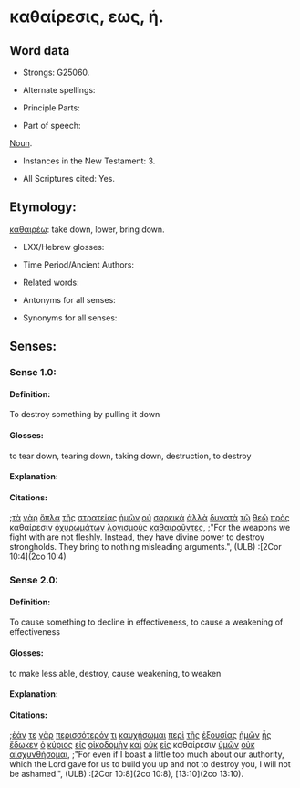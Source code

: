 # καθαίρεσις, εως, ἡ.

<!-- Status: S3=Needs2ndReview -->
<!-- Lexica used for edits: BDAG, FFM, LN, A-S -->

## Word data

* Strongs: G25060.


* Alternate spellings:

* Principle Parts: 

* Part of speech: 

[Noun](http://ugg.readthedocs.io/en/latest/noun.html).

* Instances in the New Testament: 3.

* All Scriptures cited: Yes.

## Etymology: 

[καθαιρέω](../G25070/01.md): take down, lower, bring down.

* LXX/Hebrew glosses: 

* Time Period/Ancient Authors: 

* Related words: 

* Antonyms for all senses:

* Synonyms for all senses: 

## Senses:

### Sense 1.0:

#### Definition: 

To destroy something by pulling it down

#### Glosses:

to tear down, tearing down, taking down, destruction, to destroy

#### Explanation:

#### Citations:

;[τὰ](../G35880/01.md) [γὰρ](../G10630/01.md) [ὅπλα](../G36960/01.md) [τῆς](../G35880/01.md) [στρατείας](../G47520/01.md) [ἡμῶν](../G14730/01.md) [οὐ](../G37560/01.md) [σαρκικὰ](../G45590/01.md) [ἀλλὰ](../G02350/01.md) [δυνατὰ](../G14150/01.md) [τῷ](../G35880/01.md) [θεῷ](../G23160/01.md) [πρὸς](../G43140/01.md) καθαίρεσιν [ὀχυρωμάτων](../G37940/01.md) [λογισμοὺς](../G30530/01.md) [καθαιροῦντες](../G25070/01.md), 
;"For the weapons we fight with are not fleshly. Instead, they have divine power to destroy strongholds. They bring to nothing misleading arguments.", (ULB)
:[2Cor 10:4](2co 10:4)

### Sense 2.0:

#### Definition: 

To cause something to decline in effectiveness, to cause a weakening of effectiveness

#### Glosses:

to make less able, destroy, cause weakening, to weaken

#### Explanation:

#### Citations:

;[ἐάν](../G14370/01.md) [τε](../G50370/01.md) [γὰρ](../G10630/01.md) [περισσότερόν](../G99999/01.md) [τι](../G51000/01.md) [καυχήσωμαι](../G27440/01.md) [περὶ](../G40120/01.md) [τῆς](../G35880/01.md) [ἐξουσίας](../G18490/01.md) [ἡμῶν](../G14730/01.md) [ἧς](../G37390/01.md) [ἔδωκεν](../G13250/01.md) [ὁ](../G35880/01.md) [κύριος](../G29620/01.md) [εἰς](../G15190/01.md) [οἰκοδομὴν](../G36190/01.md) [καὶ](../G25320/01.md) [οὐκ](../G37560/01.md) [εἰς](../G15190/01.md) καθαίρεσιν [ὑμῶν](../G47710/01.md) [οὐκ](../G37560/01.md) [αἰσχυνθήσομαι](../G01530/01.md), 
;"For even if I boast a little too much about our authority, which the Lord gave for us to build you up and not to destroy you, I will not be ashamed.",  (ULB)
:[2Cor 10:8](2co 10:8),  [13:10](2co 13:10).
